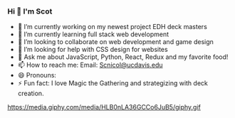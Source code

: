 ### Hi 👋 I'm Scot 

- 🔭 I’m currently working on my newest project EDH deck masters
- 🌱 I’m currently learning full stack web development
- 👯 I’m looking to collaborate on web development and game design
- 🤔 I’m looking for help with CSS design for websites
- 💬 Ask me about JavaScript, Python, React, Redux and my favorite food!
- 📫 How to reach me: Email: Scnicol@ucdavis.edu
- 😄 Pronouns: 
- ⚡ Fun fact: I love Magic the Gathering and strategizing with deck creation. 

https://media.giphy.com/media/HLB0nLA36GCCo6JuB5/giphy.gif
